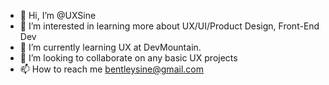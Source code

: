 - 👋 Hi, I’m @UXSine
- 👀 I’m interested in learning more about UX/UI/Product Design, Front-End Dev
- 🌱 I’m currently learning UX at DevMountain.
- 💞️ I’m looking to collaborate on any basic UX projects
- 📫 How to reach me bentleysine@gmail.com
<!---
UXSine/UXSine is a ✨ special ✨ repository because its `README.md` (this file) appears on your GitHub profile.
You can click the Preview link to take a look at your changes.
--->
